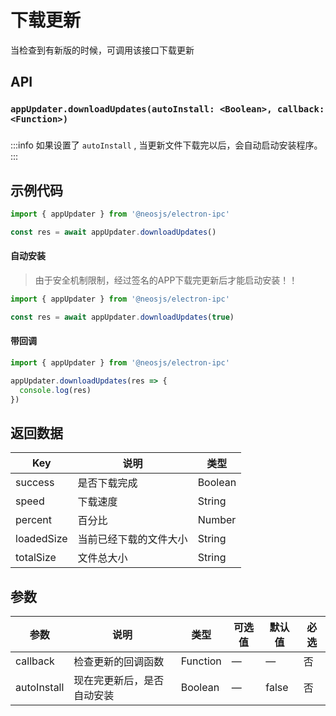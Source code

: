 # 下载更新 <BadgeTip text="异步" type="green"></BadgeTip>

当检查到有新版的时候，可调用该接口下载更新

## API
### `appUpdater.downloadUpdates(autoInstall: <Boolean>, callback: <Function>)`
### 

:::info 
如果设置了 `autoInstall` , 当更新文件下载完以后，会自动启动安装程序。
:::

## 示例代码
```js
import { appUpdater } from '@neosjs/electron-ipc'

const res = await appUpdater.downloadUpdates()
```
#### 自动安装
> 由于安全机制限制，经过签名的APP下载完更新后才能启动安装！！
```js
import { appUpdater } from '@neosjs/electron-ipc'

const res = await appUpdater.downloadUpdates(true)
```
#### 带回调
```js
import { appUpdater } from '@neosjs/electron-ipc'

appUpdater.downloadUpdates(res => {
  console.log(res)
})
```
## 返回数据
| Key | 说明    | 类型   |
| ---- | ------- | ------ |
| success | 是否下载完成 | Boolean |
| speed | 下载速度 | String |
| percent | 百分比 | Number |
| loadedSize | 当前已经下载的文件大小 | String |
| totalSize | 文件总大小 | String |

## 参数

| 参数 | 说明    | 类型   | 可选值 | 默认值 |必选 |
| ---- | ------- | ------ | ------ | ------ | ------ |
| callback | 检查更新的回调函数 | Function | —      | —      | 否      |
| autoInstall | 现在完更新后，是否自动安装 | Boolean| —      | false     | 否      |

